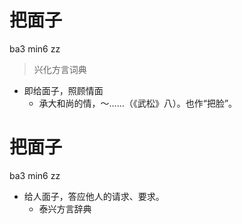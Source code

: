# 把面子
ba3 min6 zz
> 兴化方言词典
- 即给面子，照顾情面
  - 承大和尚的情，～……（《武松》八）。也作“把脸”。

# 把面子
ba3 min6 zz
+ 给人面子，答应他人的请求、要求。
  * 泰兴方言辞典
